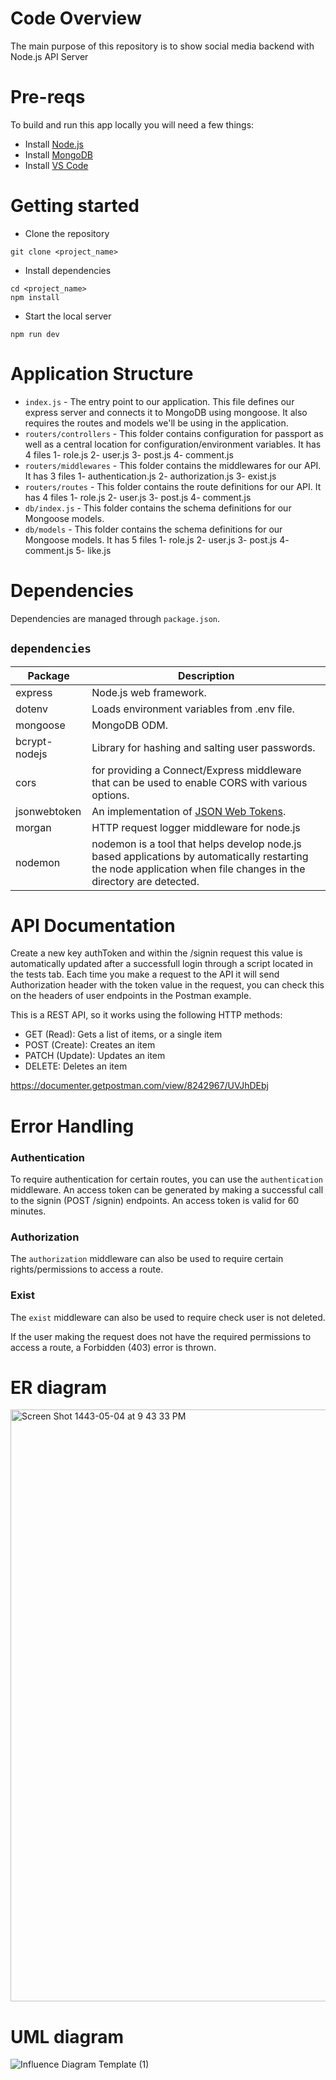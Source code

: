 # Code Overview
The main purpose of this repository is to show social media backend with Node.js API Server 

# Pre-reqs
To build and run this app locally you will need a few things:
- Install [Node.js](https://nodejs.org/en/)
- Install [MongoDB](https://docs.mongodb.com/manual/installation/)
- Install [VS Code](https://code.visualstudio.com/)

# Getting started
- Clone the repository
```
git clone <project_name>
```
- Install dependencies
```
cd <project_name>
npm install
```
- Start the local server
```
npm run dev
```

# Application Structure

- `index.js` - The entry point to our application. This file defines our express server and connects it to MongoDB using mongoose. It also requires the routes and models we'll be using in the application.
- `routers/controllers` - This folder contains configuration for passport as well as a central location for configuration/environment variables. It has 4 files 1- role.js 2- user.js 3- post.js 4- comment.js
- `routers/middlewares` - This folder contains the middlewares  for our API. It has 3 files 1- authentication.js 2- authorization.js 3- exist.js
- `routers/routes` - This folder contains the route definitions for our API. It has 4 files 1- role.js 2- user.js 3- post.js 4- comment.js
- `db/index.js` - This folder contains the schema definitions for our Mongoose models.
- `db/models` - This folder contains the schema definitions for our Mongoose models. It has 5 files 1- role.js 2- user.js 3- post.js 4- comment.js 5- like.js

# Dependencies
Dependencies are managed through `package.json`.

## `dependencies`

| Package                         | Description                                                                             |
| ------------------------------- | --------------------------------------------------------------------------------------- |
| express                         | Node.js web framework.                                                                  |
| dotenv                          | Loads environment variables from .env file.                                             |
| mongoose                        | MongoDB ODM.                                                                            |
| bcrypt-nodejs                   | Library for hashing and salting user passwords.                                         |
| cors                           |  for providing a Connect/Express middleware that can be used to enable CORS with various options.                                                                                                                    |
| jsonwebtoken                   | An implementation of [JSON Web Tokens](https://datatracker.ietf.org/doc/html/rfc7519).   |
| morgan                        | HTTP request logger middleware for node.js                                                |
| nodemon                        | nodemon is a tool that helps develop node.js based applications by automatically restarting the node application when file changes in the directory are detected.                                                                                      |

# API Documentation
Create a new key authToken and within the /signin request this value is automatically updated after a successfull login through a script located in the tests tab. Each time you make a request to the API it will send Authorization header with the token value in the request, you can check this on the headers of user endpoints in the Postman example.

This is a REST API, so it works using the following HTTP methods:

*   GET (Read): Gets a list of items, or a single item
*   POST (Create): Creates an item
*   PATCH (Update): Updates an item
*   DELETE: Deletes an item

https://documenter.getpostman.com/view/8242967/UVJhDEbj

# Error Handling

### Authentication

To require authentication for certain routes, you can use the `authentication` middleware.
An access token can be generated by making a successful call to the signin (POST /signin) endpoints. An access token is valid for 60 minutes.

### Authorization
The `authorization` middleware can also be used to require certain rights/permissions to access a route.

### Exist
The `exist` middleware can also be used to require check user is not deleted.

If the user making the request does not have the required permissions to access a route, a Forbidden (403) error is thrown.

# ER diagram

<img width="947" alt="Screen Shot 1443-05-04 at 9 43 33 PM" src="https://user-images.githubusercontent.com/92248067/145265715-1e5ce4dd-e940-485f-93ea-7d8c56ad7c1e.png">

# UML diagram

![Influence Diagram Template (1)](https://user-images.githubusercontent.com/92248067/145265482-a5c50cb9-03f5-4bfb-9623-7ff97a12a75b.jpg)








